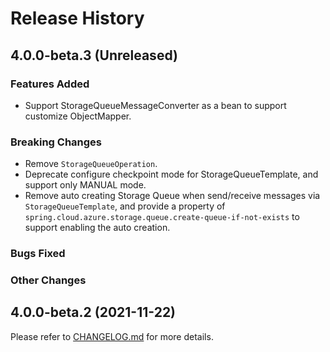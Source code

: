 # Release History

## 4.0.0-beta.3 (Unreleased)

### Features Added
- Support StorageQueueMessageConverter as a bean to support customize ObjectMapper.
### Breaking Changes
- Remove `StorageQueueOperation`.
- Deprecate configure checkpoint mode for StorageQueueTemplate, and support only MANUAL mode.
- Remove auto creating Storage Queue when send/receive messages via `StorageQueueTemplate`, and provide a property of
  `spring.cloud.azure.storage.queue.create-queue-if-not-exists` to support enabling the auto creation.
### Bugs Fixed

### Other Changes

## 4.0.0-beta.2 (2021-11-22)

Please refer to [CHANGELOG.md](https://github.com/Azure/azure-sdk-for-java/blob/430fdbfae956667b1576a8e6b609810b9441442c/sdk/spring/CHANGELOG.md) for more details.
